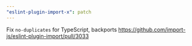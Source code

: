 ```yaml
---
"eslint-plugin-import-x": patch
---
```


Fix `no-duplicates` for TypeScript, backports https://github.com/import-js/eslint-plugin-import/pull/3033
